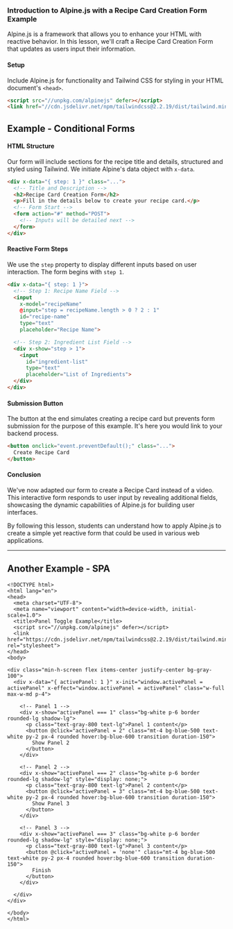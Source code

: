 
### Introduction to Alpine.js with a Recipe Card Creation Form Example

Alpine.js is a framework that allows you to enhance your HTML with reactive behavior. In this lesson, we'll craft a Recipe Card Creation Form that updates as users input their information.

#### Setup

Include Alpine.js for functionality and Tailwind CSS for styling in your HTML document's `<head>`.

```html
<script src="//unpkg.com/alpinejs" defer></script>
<link href="//cdn.jsdelivr.net/npm/tailwindcss@2.2.19/dist/tailwind.min.css" rel="stylesheet">
```


## Example - Conditional Forms
#### HTML Structure

Our form will include sections for the recipe title and details, structured and styled using Tailwind. We initiate Alpine's data object with `x-data`.

```html
<div x-data="{ step: 1 }" class="...">
  <!-- Title and Description -->
  <h2>Recipe Card Creation Form</h2>
  <p>Fill in the details below to create your recipe card.</p>
  <!-- Form Start -->
  <form action="#" method="POST">
    <!-- Inputs will be detailed next -->
  </form>
</div>
```

#### Reactive Form Steps

We use the `step` property to display different inputs based on user interaction. The form begins with `step 1`.

```html
<div x-data="{ step: 1 }">
  <!-- Step 1: Recipe Name Field -->
  <input 
    x-model="recipeName"
    @input="step = recipeName.length > 0 ? 2 : 1"
    id="recipe-name" 
    type="text" 
    placeholder="Recipe Name">

  <!-- Step 2: Ingredient List Field -->
  <div x-show="step > 1">
    <input 
      id="ingredient-list" 
      type="text" 
      placeholder="List of Ingredients">
  </div>
</div>
```

#### Submission Button

The button at the end simulates creating a recipe card but prevents form submission for the purpose of this example. It's here you would link to your backend process.

```html
<button onclick="event.preventDefault();" class="...">
  Create Recipe Card
</button>
```

#### Conclusion

We've now adapted our form to create a Recipe Card instead of a video. This interactive form responds to user input by revealing additional fields, showcasing the dynamic capabilities of Alpine.js for building user interfaces.

By following this lesson, students can understand how to apply Alpine.js to create a simple yet reactive form that could be used in various web applications.

----

## Another Example - SPA

```
<!DOCTYPE html>
<html lang="en">
<head>
  <meta charset="UTF-8">
  <meta name="viewport" content="width=device-width, initial-scale=1.0">
  <title>Panel Toggle Example</title>
  <script src="//unpkg.com/alpinejs" defer></script>
  <link href="https://cdn.jsdelivr.net/npm/tailwindcss@2.2.19/dist/tailwind.min.css" rel="stylesheet">
</head>
<body>

<div class="min-h-screen flex items-center justify-center bg-gray-100">
  <div x-data="{ activePanel: 1 }" x-init="window.activePanel = activePanel" x-effect="window.activePanel = activePanel" class="w-full max-w-md p-4">

    <!-- Panel 1 -->
    <div x-show="activePanel === 1" class="bg-white p-6 border rounded-lg shadow-lg">
      <p class="text-gray-800 text-lg">Panel 1 content</p>
      <button @click="activePanel = 2" class="mt-4 bg-blue-500 text-white py-2 px-4 rounded hover:bg-blue-600 transition duration-150">
        Show Panel 2
      </button>
    </div>

    <!-- Panel 2 -->
    <div x-show="activePanel === 2" class="bg-white p-6 border rounded-lg shadow-lg" style="display: none;">
      <p class="text-gray-800 text-lg">Panel 2 content</p>
      <button @click="activePanel = 3" class="mt-4 bg-blue-500 text-white py-2 px-4 rounded hover:bg-blue-600 transition duration-150">
        Show Panel 3
      </button>
    </div>

    <!-- Panel 3 -->
    <div x-show="activePanel === 3" class="bg-white p-6 border rounded-lg shadow-lg" style="display: none;">
      <p class="text-gray-800 text-lg">Panel 3 content</p>
      <button @click="activePanel = 'none'" class="mt-4 bg-blue-500 text-white py-2 px-4 rounded hover:bg-blue-600 transition duration-150">
        Finish
      </button>
    </div>
    
  </div>
</div>

</body>
</html>

```